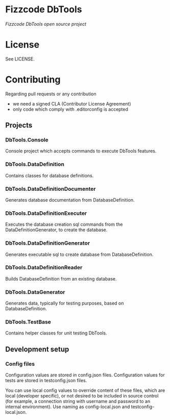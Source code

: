 # Fizzcode DbTools
###### Fizzcode DbTools open source project

# License

See LICENSE.

# Contributing

Regarding pull requests or any contribution
- we need a signed CLA (Contributor License Agreement)
- only code which comply with .editorconfig is accepted

## Projects
### DbTools.Console
Console project which accepts commands to execute DbTools features.
### DbTools.DataDefinition
Contains classes for database definitions.
### DbTools.DataDefinitionDocumenter
Generates database documentation from DatabaseDefinition.
### DbTools.DataDefinitionExecuter
Executes the database creation sql commands from the DataDefinitionGenerator, to create the database.
### DbTools.DataDefinitionGenerator
Generates executable sql to create database from DatabaseDefinition.
### DbTools.DataDefinitionReader
Builds DatabaseDefinition from an existing database.
### DbTools.DataGenerator
Generates data, typically for testing purposes, based on DatabaseDefinition.
### DbTools.TestBase
Contains helper classes for unit testing DbTools.

## Development setup
### Config files
Configuration values are stored in config.json files.
Configuration values for tests are stored in testconfig.json files.

You can use local config values to override content of these files, which are local (developer specific), or not desired to be included in source control (for example, a connection string with username and password to an internal environment).
Use naming as config-local.json and testconfig-local.json.

